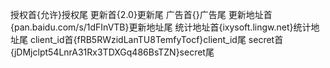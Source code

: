 授权首{允许}授权尾 更新首{2.0}更新尾 广告首{}广告尾
更新地址首{pan.baidu.com/s/1dFInVTB}更新地址尾 统计地址首{ixysoft.lingw.net}统计地址尾
client_id首{fRB5RWzidLanTU8TemfyTocf}client_id尾 secret首{jDMjclpt54LnrA31Rx3TDXGq486BsTZN}secret尾
